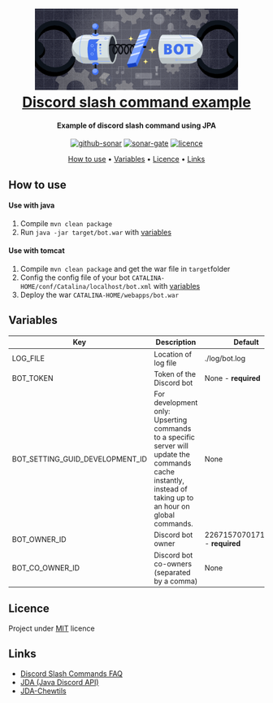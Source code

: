 
<h1 align="center">
  <a href="https://github.com/brandonfl/discord-slash-command-example"><img src="https://github.com/brandonfl/discord-slash-command-example/blob/assets/discord-slash-command.png?raw=true" width="400"/></a>
  <br>
  <a href="https://github.com/brandonfl/discord-slash-command-example">Discord slash command example</a>
  <br>
</h1>
<h4 align="center"> Example of discord slash command using JPA </h4>

<p align="center">
  <a href="https://github.com/brandonfl/discord-slash-command-example/actions/workflows/sonar.yml"><img src="https://github.com/brandonfl/discord-slash-command-example/actions/workflows/sonar.yml/badge.svg" alt="github-sonar"></a>
  <a href="https://sonarcloud.io/summary/new_code?id=brandonfl_discord-slash-command-example"><img src="https://sonarcloud.io/api/project_badges/measure?project=brandonfl_discord-slash-command-example&metric=alert_status" alt="sonar-gate"></a>
  <a href="https://github.com/brandonfl/discord-slash-command-example/blob/master/LICENSE"><img src="https://img.shields.io/github/license/brandonfl/discord-slash-command-example" alt="licence"></a>
</p>

<p align="center">
  <a href="#how-to-use">How to use</a> •
  <a href="#variables">Variables</a> •
  <a href="#licence">Licence</a> •
  <a href="#links">Links</a> 
</p>


## How to use
#### Use with java
1. Compile `mvn clean package`
2. Run `java -jar target/bot.war` with <a href="#variables">variables</a>

#### Use with tomcat
1. Compile `mvn clean package` and get the war file in `target`folder
2. Config the config file of your bot `CATALINA-HOME/conf/Catalina/localhost/bot.xml` with <a href="#variables">variables</a>
3. Deploy the war `CATALINA-HOME/webapps/bot.war`

## Variables

| Key | Description | Default |
|--|--|--|
| LOG_FILE | Location of log file | ./log/bot.log |
| BOT_TOKEN | Token of the Discord bot | None - **required** |
| BOT_SETTING_GUID_DEVELOPMENT_ID | For development only: Upserting commands to a specific server will update the commands cache instantly, instead of taking up to an hour on global commands. | None |
| BOT_OWNER_ID | Discord bot owner | 226715707017134080 - **required** |
| BOT_CO_OWNER_ID | Discord bot co-owners (separated by a comma) | None |

## Licence

Project under [MIT](https://github.com/brandonfl/discord-slash-command-example/blob/master/LICENSE) licence

## Links

- [Discord Slash Commands FAQ](https://support.discord.com/hc/fr/articles/1500000368501-Slash-Commands-FAQ)
- [JDA (Java Discord API)](https://github.com/DV8FromTheWorld/JDA#jda-java-discord-api)
- [JDA-Chewtils](https://github.com/Chew/JDA-Chewtils)